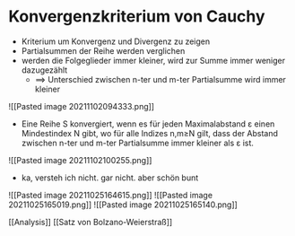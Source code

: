 # Konvergenzkriterium von Cauchy
+ Kriterium um Konvergenz und Divergenz zu zeigen
+ Partialsummen der Reihe werden verglichen
+ werden die Folgeglieder immer kleiner, wird zur Summe immer weniger dazugezählt
	+ ==> Unterschied zwischen n-ter und m-ter Partialsumme wird immer kleiner
	
![[Pasted image 20211102094333.png]]
+  Eine Reihe S konvergiert, wenn es für jeden Maximalabstand ε einen Mindestindex N gibt, wo für alle Indizes n,m≥N gilt, dass der Abstand zwischen n-ter und m-ter Partialsumme immer kleiner als ε ist.

![[Pasted image 20211102100255.png]]



+ ka, versteh ich nicht. gar nicht. aber schön bunt

![[Pasted image 20211025164615.png]]
![[Pasted image 20211025165019.png]]
![[Pasted image 20211025165140.png]]

[[Analysis]] [[Satz von Bolzano-Weierstraß]]

